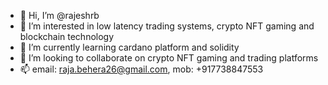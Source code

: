 - 👋 Hi, I’m @rajeshrb
- 👀 I’m interested in low latency trading systems, crypto NFT gaming and blockchain technology
- 🌱 I’m currently learning cardano platform and solidity
- 💞️ I’m looking to collaborate on crypto NFT gaming and trading platforms
- 📫 email: raja.behera26@gmail.com, mob: +917738847553

<!---
rajeshrb/rajeshrb is a ✨ special ✨ repository because its `README.md` (this file) appears on your GitHub profile.
You can click the Preview link to take a look at your changes.
--->

